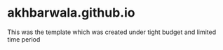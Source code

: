 # akhbarwala.github.io
This was the template which was created under tight budget and limited time period
